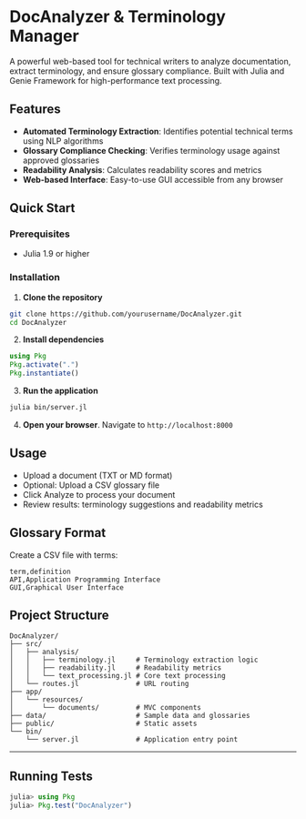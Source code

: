 # DocAnalyzer & Terminology Manager

A powerful web-based tool for technical writers to analyze documentation, extract terminology, and ensure glossary compliance. Built with Julia and Genie Framework for high-performance text processing.

## Features

- **Automated Terminology Extraction**: Identifies potential technical terms using NLP algorithms
- **Glossary Compliance Checking**: Verifies terminology usage against approved glossaries
- **Readability Analysis**: Calculates readability scores and metrics
- **Web-based Interface**: Easy-to-use GUI accessible from any browser

## Quick Start

### Prerequisites

- Julia 1.9 or higher

### Installation

1. **Clone the repository**
```bash
git clone https://github.com/yourusername/DocAnalyzer.git
cd DocAnalyzer
```
2. **Install dependencies**
```julia
using Pkg
Pkg.activate(".")
Pkg.instantiate()
```
3. **Run the application**
```bash
julia bin/server.jl
```
4. **Open your browser**. Navigate to `http://localhost:8000`

## Usage

- Upload a document (TXT or MD format)
- Optional: Upload a CSV glossary file
- Click Analyze to process your document
- Review results: terminology suggestions and readability metrics

## Glossary Format

Create a CSV file with terms:

```csv
term,definition
API,Application Programming Interface
GUI,Graphical User Interface
```

## Project Structure

```text
DocAnalyzer/
├── src/
│   ├── analysis/
│   │   ├── terminology.jl     # Terminology extraction logic
│   │   ├── readability.jl     # Readability metrics
│   │   └── text_processing.jl # Core text processing
│   └── routes.jl              # URL routing
├── app/
│   └── resources/
│       └── documents/         # MVC components
├── data/                      # Sample data and glossaries
├── public/                    # Static assets
└── bin/
    └── server.jl              # Application entry point
```

---

## Running Tests

```julia
julia> using Pkg
julia> Pkg.test("DocAnalyzer")
```